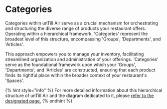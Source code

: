 # Categories

Categories within unTill Air serve as a crucial mechanism for orchestrating and structuring the diverse range of products your restaurant offers. Operating within a hierarchical framework, 'Categories' represent the broadest level of this structure, encompassing 'Groups', 'Departments', and 'Articles'.&#x20;

This approach empowers you to manage your inventory, facilitating streamlined organization and administration of your offerings. 'Categories' serve as the foundational framework upon which your 'Groups', 'Departments', and 'Articles' are constructed, ensuring that each product finds its rightful place within the broader context of your restaurant's 'Spaces'.&#x20;

{% hint style="info" %}
For more detailed information about this hierarchical structure of unTill Air and the diagram dedicated to it, please [refer to the designated page.](../../../products/)
{% endhint %}



